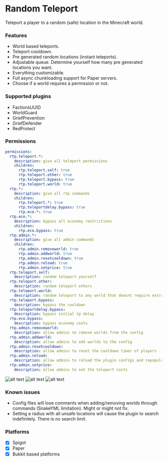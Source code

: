 # Random Teleport
Teleport a player to a random (safe) location in the Minecraft world.

### Features
- World based teleports.
- Teleport cooldown.
- Pre generated random locations (instant teleports).
- Adjustable queue. Determine yourself how many pre generated locations you want.
- Everything customizable.
- Full async chunkloading support for Paper servers.
- Choose if a world requires a permission or not.

### Supported plugins
- FactionsUUID
- WorldGuard
- GriefPrevention
- GriefDefender
- RedProtect

### Permissions

```yml
permissions:
  rtp.teleport.*:
    description: give all teleport permissions
    children:
      rtp.teleport.self: true
      rtp.teleport.other: true
      rtp.teleport.bypass: true
      rtp.teleport.world: true
  rtp.*:
    description: give all rtp commands
    children:
      rtp.teleport.*: true
      rtp.teleportdelay.bypass: true
      rtp.eco.*: true
  rtp.eco.*:
    description: bypass all economy restrictions
    children:
      rtp.eco.bypass: true
  rtp.admin.*:
    description: give all admin commands
    children:
      rtp.admin.removeworld: true
      rtp.admin.addworld: true
      rtp.admin.resetcooldown: true
      rtp.admin.reload: true
      rtp.admin.setprice: true
  rtp.teleport.self:
    description: random teleport yourself
  rtp.teleport.other:
    description: random teleport others
  rtp.teleport.world:
    description: random teleport to any world that doesnt require extra permissions
  rtp.teleport.bypass:
    description: bypass the cooldown
  rtp.teleportdelay.bypass:
    description: bypass initial tp delay
  rtp.eco.bypass:
    description: bypass economy costs
  rtp.admin.removeworld:
    description: allow admins to remove worlds from the config
  rtp.admin.addworld:
    description: allow admins to add worlds to the config
  rtp.admin.resetcooldown:
    description: allow admins to reset the cooldown timer of players
  rtp.admin.reload:
    description: allow admins to reload the plugin configs and repopulate queues
  rtp.admin.setprice:
    description: allow admins to set the teleport costs
```
![alt text](https://i.imgur.com/78pXgKp.png "commands")
![alt text](https://i.imgur.com/dhdUE8i.png "rtp")
![alt text](https://i.imgur.com/9JCz30l.png "async world ")
### Known issues
- Config files will lose comments when adding/removing worlds through commands (SnakeYML limitation). Might or might not fix.
- Setting a radius with all unsafe locations will cause the plugin to search indefinitely. There is no search limit.

### Platforms
- [x] Spigot
- [X] Paper
- [x] Bukkit based platforms
